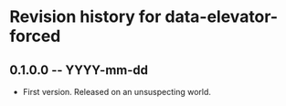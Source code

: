 # Revision history for data-elevator-forced

## 0.1.0.0 -- YYYY-mm-dd

* First version. Released on an unsuspecting world.

